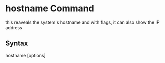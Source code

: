 # hostname Command
this reaveals the system's hostname and with flags, it can also show the IP address
## Syntax
hostname [options]